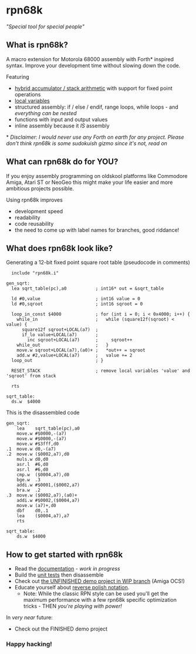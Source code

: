 # rpn68k 

_"Special tool for special people"_


## What is rpn68k?

A macro extension for Motorola 68000 assembly with Forth\* inspired syntax. Improve your development time without slowing down the code. 

Featuring
- [hybrid accumulator / stack arithmetic](https://github.com/el-visio/rpn68k/wiki/3.-Arithmetic-operations) with support for fixed point operations
- [local variables](https://github.com/el-visio/rpn68k/wiki/4.-Local-variables)
- structured assembly: if / else / endif, range loops, while loops - and _everything can be nested_
- functions with input and output values
- inline assembly because it _IS_ assembly

\* _Disclaimer: I would never use any Forth on earth for any project. Please don't think rpn68k is some sudokuish gizmo since it's not, read on_

## What can rpn68k do for YOU?

If you enjoy assembly programming on oldskool platforms like Commodore Amiga, Atari ST or NeoGeo this might make your life easier and more ambitious projects possible.

Using rpn68k improves
- development speed
- readability
- code reusability
- the need to come up with label names for branches, good riddance!


## What does rpn68k look like?

Generating a 12-bit fixed point square root table (pseudocode in comments)
```
  include "rpn68k.i"

gen_sqrt:
  lea sqrt_table(pc),a0           ; int16* out = &sqrt_table

  ld #0,value                     ; int16 value = 0
  ld #0,sqroot                    ; int16 sqroot = 0

  loop_in_const $4000             ; for (int i = 0; i < 0x4000; i++) {
    while_in                      ;   while (square12f(sqroot) < value) {
      square12f sqroot+LOCAL(a7)  ;
      if_lo value+LOCAL(a7)       ;
        inc sqroot+LOCAL(a7)      ;     sqroot++
    while_out                     ;   }
    move.w sqroot+LOCAL(a7),(a0)+ ;   *out++ = sqroot
    add.w #2,value+LOCAL(a7)      ;   value += 2
  loop_out                        ; }

  RESET_STACK                     ; remove local variables 'value' and 'sqroot' from stack

  rts

sqrt_table:
  ds.w	$4000
```

This is the disassembled code
```
gen_sqrt:
    lea    sqrt_table(pc),a0
    move.w #$0000,-(a7)
    move.w #$0000,-(a7)
    move.w #$3fff,d0
.1  move.w d0,-(a7)
.2  move.w ($0002,a7),d0
    muls.w d0,d0
    asr.l  #6,d0
    asr.l  #6,d0
    cmp.w  ($0004,a7),d0
    bge.w  .3
    addi.w #$0001,($0002,a7)
    bra.w  .2
.3  move.w ($0002,a7),(a0)+
    addi.w #$0002,($0004,a7)
    move.w (a7)+,d0
    dbf    d0,.1
    lea    ($0004,a7),a7
    rts

sqrt_table:
    ds.w  $4000
```


## How to get started with rpn68k

- Read the [documentation](https://github.com/el-visio/rpn68k/wiki) - _work in progress_
- Build the [unit tests](https://github.com/el-visio/rpn68k/blob/master/unit_test.s?ts=2) then disassemble
- Check out [the UNFINISHED demo project in WIP branch](https://github.com/el-visio/rpn68k/blob/wip-donut-demo/donut_demo.s?ts=2) (Amiga OCS!)
- Educate yourself about [reverse polish notation](https://en.wikipedia.org/wiki/Reverse_Polish_notation). 
  - Note: While the classic RPN style can be used you'll get the maximum performance with a few rpn68k specific optimization tricks - THEN _you're playing with power!_ 

In _very near_ future: 
- Check out the FINISHED demo project


### Happy hacking!
